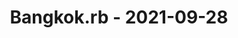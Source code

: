 ---
layout: post
title: Bangkok.rb - 2021-09-28
datetime: '2021-09-28T08:00:00-04:00'
name: Bangkok.rb
external_url: https://www.meetup.com/bangkok-rb/events/277275194/
online_event: false
year_month: 2021-09
---